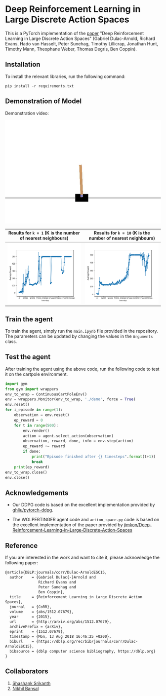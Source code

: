 # Deep Reinforcement Learning in Large Discrete Action Spaces

This is a PyTorch implementation of the [paper](https://arxiv.org/abs/1512.07679) "Deep Reinforcement Learning in Large Discrete Action Spaces" (Gabriel Dulac-Arnold, Richard Evans, Hado van Hasselt, Peter Sunehag, Timothy Lillicrap, Jonathan Hunt, Timothy Mann, Theophane Weber, Thomas Degris, Ben Coppin).

## Installation

To install the relevant libraries, run the following command:

```
pip install -r requirements.txt
```

## Demonstration of Model

Demonstration video: 

![cartpole_demo](./cartpole_demo.gif)

 Results for `k = 1` (K is the number of nearest neighbours)            | Results for `k = 10` (K is the number of nearest neighbours)
:-------------------------:|:-------------------------:
![reward_k_1.png](./reward_vs_steps_k1.png)  |  ![reward_k_1.png](./reward_vs_steps_k10.png)


## Train the agent

To train the agent, simply run the `main.ipynb` file provided in the repository. The parameters can be updated by changing the values in the `Arguments` class.

## Test the agent
After training the agent using the above code, run the following code to test it on the cartpole environment.

```python
import gym
from gym import wrappers
env_to_wrap = ContinuousCartPoleEnv()
env = wrappers.Monitor(env_to_wrap, './demo', force = True)
env.reset()
for i_episode in range(1):
    observation = env.reset()
    ep_reward = 0
    for t in range(500):
        env.render()
        action = agent.select_action(observation)
        observation, reward, done, info = env.step(action)
        ep_reward += reward
        if done:
            print("Episode finished after {} timesteps".format(t+1))
            break
    print(ep_reward)
env_to_wrap.close()
env.close()
```

## Acknowledgements

- Our DDPG code is based on the excellent implementation provided by [ghliu/pytorch-ddpg](https://github.com/ghliu/pytorch-ddpg).

- The WOLPERTINGER agent code and `action_space.py` code is based on the excellent implementation of the paper provided by [jimkon/Deep-Reinforcement-Learning-in-Large-Discrete-Action-Spaces](https://github.com/jimkon/Deep-Reinforcement-Learning-in-Large-Discrete-Action-Spaces)

## Reference
If you are interested in the work and want to cite it, please acknowledge the following paper:

```
@article{DBLP:journals/corr/Dulac-ArnoldESC15,
  author    = {Gabriel Dulac{-}Arnold and
               Richard Evans and
               Peter Sunehag and
               Ben Coppin},
  title     = {Reinforcement Learning in Large Discrete Action Spaces},
  journal   = {CoRR},
  volume    = {abs/1512.07679},
  year      = {2015},
  url       = {http://arxiv.org/abs/1512.07679},
  archivePrefix = {arXiv},
  eprint    = {1512.07679},
  timestamp = {Mon, 13 Aug 2018 16:46:25 +0200},
  biburl    = {https://dblp.org/rec/bib/journals/corr/Dulac-ArnoldESC15},
  bibsource = {dblp computer science bibliography, https://dblp.org}
}
```

## Collaborators

1. [Shashank Srikanth](https://github.com/talsperre)
2. [Nikhil Bansal](https://github.com/nikhil3456)
